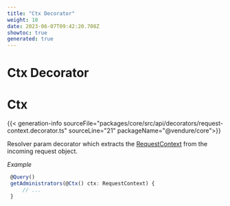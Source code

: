 ```yaml
---
title: "Ctx Decorator"
weight: 10
date: 2023-06-07T09:42:20.708Z
showtoc: true
generated: true
---
```

<!-- This file was generated from the Vendure source. Do not modify. Instead, re-run the "docs:build" script -->

# Ctx Decorator
<div class="symbol">


# Ctx

{{< generation-info sourceFile="packages/core/src/api/decorators/request-context.decorator.ts" sourceLine="21" packageName="@vendure/core">}}

Resolver param decorator which extracts the <a href='/typescript-api/request/request-context#requestcontext'>RequestContext</a> from the incoming
request object.

*Example*

```TypeScript
 @Query()
 getAdministrators(@Ctx() ctx: RequestContext) {
     // ...
 }
```

</div>

